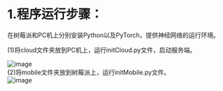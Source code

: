 1.程序运行步骤：
==============
在树莓派和PC机上分别安装Python以及PyTorch，提供神经网络的运行环境。      

(1)将cloud文件夹放到PC机上，运行initCloud.py文件，启动服务端。   

![image](https://github.com/wyc941012/Edge-Intelligence/blob/master/%E5%8D%B7%E7%A7%AF%E7%A5%9E%E7%BB%8F%E7%BD%91%E7%BB%9C%E5%8D%8F%E5%90%8C%E6%8E%A8%E6%96%AD%E4%BB%BF%E7%9C%9F%E7%B3%BB%E7%BB%9F/image/cloud.jpg)  
(2)将mobile文件夹放到树莓派上，运行initMobile.py文件。   
![image](https://github.com/wyc941012/Edge-Intelligence/blob/master/%E5%8D%B7%E7%A7%AF%E7%A5%9E%E7%BB%8F%E7%BD%91%E7%BB%9C%E5%8D%8F%E5%90%8C%E6%8E%A8%E6%96%AD%E4%BB%BF%E7%9C%9F%E7%B3%BB%E7%BB%9F/image/mobile.jpg)  
